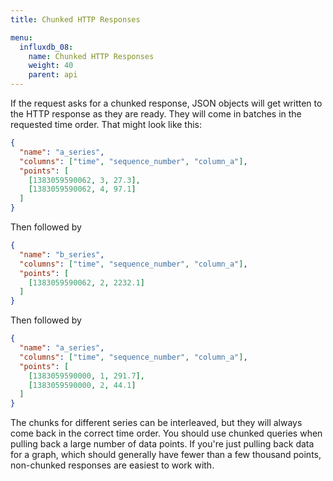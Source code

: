 ```yaml
---
title: Chunked HTTP Responses

menu:
  influxdb_08:
    name: Chunked HTTP Responses
    weight: 40
    parent: api
---
```


If the request asks for a chunked response, JSON objects will get written to the HTTP response as they are ready. They will come in batches in the requested time order. That might look like this:

```json
{
  "name": "a_series",
  "columns": ["time", "sequence_number", "column_a"],
  "points": [
    [1383059590062, 3, 27.3],
    [1383059590062, 4, 97.1]
  ]
}
```

Then followed by

```json
{
  "name": "b_series",
  "columns": ["time", "sequence_number", "column_a"],
  "points": [
    [1383059590062, 2, 2232.1]
  ]
}
```

Then followed by

```json
{
  "name": "a_series",
  "columns": ["time", "sequence_number", "column_a"],
  "points": [
    [1383059590000, 1, 291.7],
    [1383059590000, 2, 44.1]
  ]
}
```

The chunks for different series can be interleaved, but they will always come back in the correct time order. You should use chunked queries when pulling back a large number of data points. If you're just pulling back data for a graph, which should generally have fewer than a few thousand points, non-chunked responses are easiest to work with.
